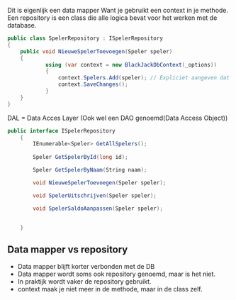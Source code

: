 Dit is eigenlijk een data mapper
Want je gebruikt een context in je methode.
Een repository is een class die alle logica bevat voor het werken met de database.
```csharp
public class SpelerRepository : ISpelerRepository
{
	public void NieuweSpelerToevoegen(Speler speler)
    {
            using (var context = new BlackJackDbContext(_options))
            {
                context.Spelers.Add(speler); // Expliciet aangeven dat het om de Spelers tabel gaat
                context.SaveChanges();
            }
    }
}

```

DAL = Data Acces Layer (Ook wel een DAO genoemd(Data Access Object))

```csharp
public interface ISpelerRepository
    {
        IEnumerable<Speler> GetAllSpelers();
        
        Speler GetSpelerById(long id);

        Speler GetSpelerByNaam(String naam);

        void NieuweSpelerToevoegen(Speler speler);

        void SpelerUitschrijven(Speler speler);

        void SpelerSaldoAanpassen(Speler speler);


    }
```

## Data mapper vs repository
- Data mapper blijft korter verbonden met de DB
- Data mapper wordt soms ook repository genoemd, maar is het niet.
- In praktijk wordt vaker de repository gebruikt.
- context maak je niet meer in de methode, maar in de class zelf.